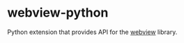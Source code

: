 # webview-python

Python extension that provides API for the [webview](https://github.com/webview/webview) library.
